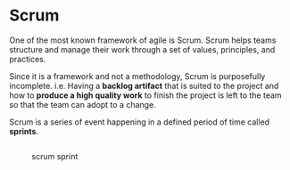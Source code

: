 # Scrum

One of the most known framework of agile is Scrum. Scrum helps teams structure and manage their work through a set of values, principles, and practices.

Since it is a framework and not a methodology, Scrum is purposefully incomplete. i.e. Having a **backlog artifact** that is suited to the project and how to  **produce a high quality work** to finish the project is left to the team so that  the team can adopt to a change.&#x20;

Scrum is a series of event happening in a defined period of time  called **sprints**.

<figure><img src="../.gitbook/assets/Sprint – 1.png" alt=""><figcaption><p>scrum sprint </p></figcaption></figure>

